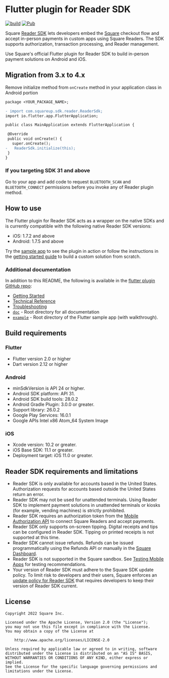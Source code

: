 # Flutter plugin for Reader SDK

[![build](https://github.com/square/reader-sdk-flutter-plugin/actions/workflows/build.yml/badge.svg)](https://github.com/square/reader-sdk-flutter-plugin/actions/workflows/build.yml)
[![Pub](https://img.shields.io/pub/v/square_reader_sdk)](https://pub.dev/packages/square_reader_sdk)

Square [Reader SDK] lets developers embed the [Square] checkout flow and accept
in-person payments in custom apps using Square Readers. The SDK supports
authorization, transaction processing, and Reader management.

Use Square's official Flutter plugin for Reader SDK to build in-person payment
solutions on Android and iOS.

## Migration from 3.x to 4.x

Remove initialize method from `onCreate` method in your application class in Android portion

```diff
package <YOUR_PACKAGE_NAME>;

- import com.squareup.sdk.reader.ReaderSdk;   
import io.flutter.app.FlutterApplication;

public class MainApplication extends FlutterApplication {

 @Override
 public void onCreate() {
   super.onCreate();
-   ReaderSdk.initialize(this);
 }   
}
```

### If you targeting SDK 31 and above
Go to your app and add code to request `BLUETOOTH_SCAN` and `BLUETOOTH_CONNECT` permissions before
you invoke any of Reader plugin method.

## How to use

The Flutter plugin for Reader SDK acts as a wrapper on the native SDKs and is
currently compatible with the following native Reader SDK versions:

  * iOS: 1.7.2 and above
  * Android: 1.7.5 and above

Try the [sample app] to see the plugin in action or follow the instructions in
the [getting started guide] to build a custom solution from scratch.


### Additional documentation

In addition to this README, the following is available in the
[flutter plugin GitHub repo]:

* [Getting Started]
* [Technical Reference]
* [Troubleshooting]
* [`doc`] - Root directory for all documentation
* [`example`] - Root directory of the Flutter sample app (with walkthrough).


## Build requirements

### Flutter

* Flutter version 2.0 or higher
* Dart version 2.12 or higher
   
### Android

* minSdkVersion is API 24 or higher.
* Android SDK platform: API 31.
* Android SDK build tools: 28.0.2
* Android Gradle Plugin: 3.0.0 or greater.
* Support library: 26.0.2
* Google Play Services: 16.0.1
* Google APIs Intel x86 Atom_64 System Image

### iOS

* Xcode version: 10.2 or greater.
* iOS Base SDK: 11.1 or greater.
* Deployment target: iOS 11.0 or greater.


## Reader SDK requirements and limitations

* Reader SDK is only available for accounts based in the United States.
  Authorization requests for accounts based outside the United States return an
  error.
* Reader SDK may not be used for unattended terminals. Using Reader SDK to
  implement payment solutions in unattended terminals or kiosks (for example,
  vending machines) is strictly prohibited.
* Reader SDK requires an authorization token from the [Mobile Authorization API]
  to connect Square Readers and accept payments.
* Reader SDK only supports on-screen tipping. Digital receipts and tips can be
  configured in Reader SDK. Tipping on printed receipts is not supported at this
  time.
* Reader SDK cannot issue refunds. Refunds can be issued programmatically using
  the Refunds API or manually in the [Square Dashboard].
* Reader SDK is not supported in the Square sandbox. See [Testing Mobile Apps]
  for testing recommendations.
* Your version of Reader SDK must adhere to the Square SDK update policy. To
  limit risk to developers and their users, Square enforces an
  [update policy for Reader SDK] that requires developers to keep their version
  of Reader SDK current.


## License

```
Copyright 2022 Square Inc.

Licensed under the Apache License, Version 2.0 (the "License");
you may not use this file except in compliance with the License.
You may obtain a copy of the License at

    http://www.apache.org/licenses/LICENSE-2.0

Unless required by applicable law or agreed to in writing, software
distributed under the License is distributed on an "AS IS" BASIS,
WITHOUT WARRANTIES OR CONDITIONS OF ANY KIND, either express or implied.
See the License for the specific language governing permissions and
limitations under the License.
```


[//]: # "Link anchor definitions"
[Mobile Authorization API]: https://developer.squareup.com/docs/mobile-authz/build-with-mobile-authz
[Reader SDK]: https://developer.squareup.com/docs/reader-sdk/what-it-does
[Square Dashboard]: https://squareup.com/dashboard/
[Square]: https://squareup.com
[update policy for Reader SDK]: https://developer.squareup.com/docs/reader-sdk/what-it-does#reader-sdk-update-policy
[Testing Mobile Apps]: https://developer.squareup.com/docs/testing/mobile
[`doc`]: https://github.com/square/reader-sdk-flutter-plugin/tree/master/doc
[`example`]: https://github.com/square/reader-sdk-flutter-plugin/tree/master/example
[Getting Started]: https://github.com/square/reader-sdk-flutter-plugin/tree/master/doc/get-started.md
[Technical Reference]: https://github.com/square/reader-sdk-flutter-plugin/tree/master/doc/reference.md
[Troubleshooting]: https://github.com/square/reader-sdk-flutter-plugin/tree/master/doc/troubleshooting.md
[sample app]: https://github.com/square/reader-sdk-flutter-plugin/tree/master/example/README.md
[getting started guide]: https://github.com/square/reader-sdk-flutter-plugin/tree/master/doc/get-started.md
[flutter plugin GitHub repo]: https://github.com/square/reader-sdk-flutter-plugin/tree/master
